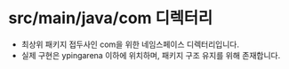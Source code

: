 ﻿# src/main/java/com 디렉터리

- 최상위 패키지 접두사인 com을 위한 네임스페이스 디렉터리입니다.
- 실제 구현은 	ypingarena 이하에 위치하며, 패키지 구조 유지를 위해 존재합니다.
